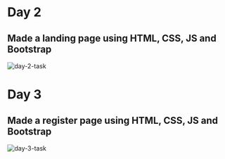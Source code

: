 # Day 2
## Made a landing page using HTML, CSS, JS and Bootstrap
![day-2-task](https://media.discordapp.net/attachments/529144863015305216/1037345621402726491/screencapture-127-0-0-1-5500-Day-2-2022-11-02-18_25_33.png)

# Day 3
## Made a register page using HTML, CSS, JS and Bootstrap
![day-3-task](https://media.discordapp.net/attachments/1032543481987608616/1037331177041834085/screencapture-127-0-0-1-5500-Day-3-2022-11-02-17_26_33.png)